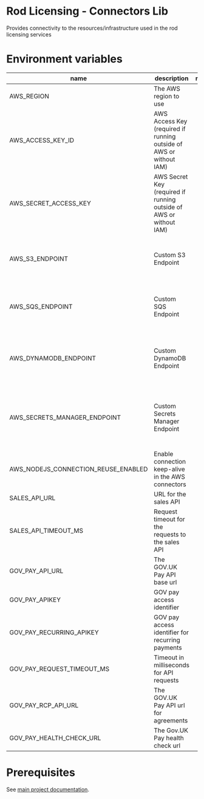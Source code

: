 # Rod Licensing - Connectors Lib

Provides connectivity to the resources/infrastructure used in the rod licensing services

# Environment variables

| name                                | description                                                        | required | default         | valid                                                                                          | notes                                                                       |
| ----------------------------------- | ------------------------------------------------------------------ | :------: | --------------- | ---------------------------------------------------------------------------------------------- | --------------------------------------------------------------------------- |
| AWS_REGION                          | The AWS region to use                                              |   yes    |                 | See [AWS Regions](https://docs.aws.amazon.com/general/latest/gr/rande.html#regional-endpoints) |                                                                             |
| AWS_ACCESS_KEY_ID                   | AWS Access Key (required if running outside of AWS or without IAM) |  maybe   |                 | development, test, production                                                                  | Set to "local" when running with local infrastructure                       |
| AWS_SECRET_ACCESS_KEY               | AWS Secret Key (required if running outside of AWS or without IAM) |  maybe   |                 | development, test, production                                                                  | Set to "local" when running with local infrastructure                       |
| AWS_S3_ENDPOINT                     | Custom S3 Endpoint                                                 |    no    | Region specific |                                                                                                | Used to override the S3 service endpoint for local development              |
| AWS_SQS_ENDPOINT                    | Custom SQS Endpoint                                                |    no    | Region specific |                                                                                                | Used to override the SQS service endpoint for local development             |
| AWS_DYNAMODB_ENDPOINT               | Custom DynamoDB Endpoint                                           |    no    | Region specific |                                                                                                | Used to override the DynamoDB service endpoint for local development        |
| AWS_SECRETS_MANAGER_ENDPOINT        | Custom Secrets Manager Endpoint                                    |    no    | Region specific |                                                                                                | Used to override the Secrets Manager service endpoint for local development |
| AWS_NODEJS_CONNECTION_REUSE_ENABLED | Enable connection keep-alive in the AWS connectors                 |    no    | Disabed         | 1 or 0                                                                                         | Recommended to enable connection reuse / keep-alive                         |
| SALES_API_URL                       | URL for the sales API                                              |    no    |                 |                                                                                                |                                                                             |
| SALES_API_TIMEOUT_MS                | Request timeout for the requests to the sales API                  |    no    | 20000 (20s)     |                                                                                                |                                                                             |
| GOV_PAY_API_URL                     | The GOV.UK Pay API base url                                        |   yes    |                 |                                                                                                |                                                                             |
| GOV_PAY_APIKEY                      | GOV pay access identifier                                          |   yes    |                 |                                                                                                |                                                                             |
| GOV_PAY_RECURRING_APIKEY            | GOV pay access identifier for recurring payments                   |   yes    |                 |                                                                                                |                                                                             |
| GOV_PAY_REQUEST_TIMEOUT_MS          | Timeout in milliseconds for API requests                           |    no    | 10000           |                                                                                                |                                                                             |
| GOV_PAY_RCP_API_URL                 | The GOV.UK Pay API url for agreements                              |   yes    |                 |                                                                                                |                                                                             |
| GOV_PAY_HEALTH_CHECK_URL            | The Gov.UK Pay health check url                                    |   yes    |                 |                                                                                                |                                                                             |

# Prerequisites

See [main project documentation](../../README.md).
